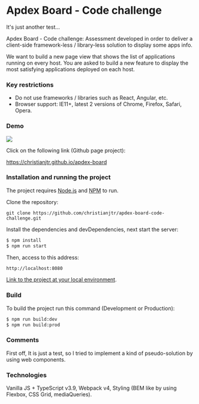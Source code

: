 # Apdex Board - Code challenge

It's just another test...

Apdex Board - Code challenge: Assessment developed in order to deliver a client-side framework-less / library-less solution to display some apps info.

We want to build a new page view that shows the list of applications running on every host. You are asked to build a new feature to display the most satisfying applications deployed on each host.

### Key restrictions

- Do not use frameworks / libraries such as React, Angular, etc.
- Browser support: IE11+, latest 2 versions of Chrome, Firefox, Safari, Opera.

### Demo

![](apex-board.gif)

Click on the following link (Github page project):

https://christianjtr.github.io/apdex-board

### Installation and running the project

The project requires [Node.js](https://nodejs.org/) and [NPM](https://www.npmjs.com/) to run.

Clone the repository:

```shell
git clone https://github.com/christianjtr/apdex-board-code-challenge.git
```

Install the dependencies and devDependencies, next start the server:

```sh
$ npm install
$ npm run start
```

Then, access to this address:

```sh
http://localhost:8080
```

[Link to the project at your local environment](http://localhost:8080/).

### Build

To build the project run this command (Development or Production):

```sh
$ npm run build:dev
$ npm run build:prod
```

### Comments

First off, It is just a test, so I tried to implement a kind of pseudo-solution by using web components.

### Technologies

Vanilla JS + TypeScript v3.9, Webpack v4, Styling (BEM like by using Flexbox, CSS Grid, mediaQueries).
